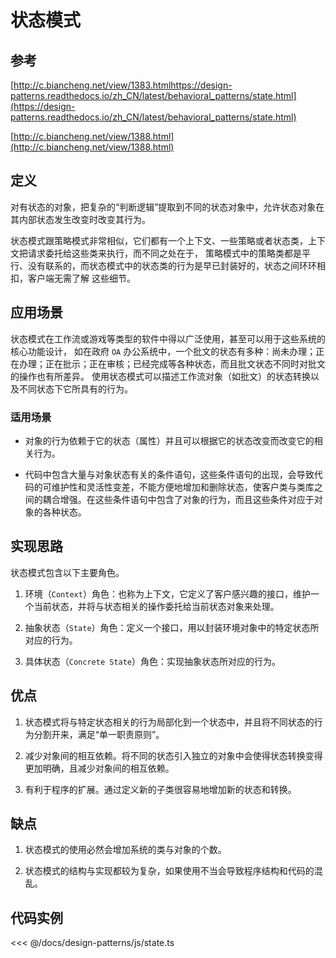# 状态模式

## 参考

[http://c.biancheng.net/view/1383.htmlhttps://design-patterns.readthedocs.io/zh_CN/latest/behavioral_patterns/state.html](https://design-patterns.readthedocs.io/zh_CN/latest/behavioral_patterns/state.html)

[http://c.biancheng.net/view/1388.html](http://c.biancheng.net/view/1388.html)

## 定义

对有状态的对象，把复杂的“判断逻辑”提取到不同的状态对象中，允许状态对象在其内部状态发生改变时改变其行为。

状态模式跟策略模式非常相似，它们都有一个上下文、一些策略或者状态类，上下文把请求委托给这些类来执行，而不同之处在于，
策略模式中的策略类都是平行、没有联系的，而状态模式中的状态类的行为是早已封装好的，状态之间环环相扣，客户端无需了解
这些细节。

## 应用场景

状态模式在工作流或游戏等类型的软件中得以广泛使用，甚至可以用于这些系统的核心功能设计，
如在政府 `OA` 办公系统中，一个批文的状态有多种：尚未办理；正在办理；正在批示；正在审核；已经完成等各种状态，而且批文状态不同时对批文的操作也有所差异。
使用状态模式可以描述工作流对象（如批文）的状态转换以及不同状态下它所具有的行为。

### 适用场景

- 对象的行为依赖于它的状态（属性）并且可以根据它的状态改变而改变它的相关行为。

- 代码中包含大量与对象状态有关的条件语句，这些条件语句的出现，会导致代码的可维护性和灵活性变差，不能方便地增加和删除状态，使客户类与类库之间的耦合增强。在这些条件语句中包含了对象的行为，而且这些条件对应于对象的各种状态。

## 实现思路

状态模式包含以下主要角色。

1. 环境（`Context`）角色：也称为上下文，它定义了客户感兴趣的接口，维护一个当前状态，并将与状态相关的操作委托给当前状态对象来处理。

2. 抽象状态（`State`）角色：定义一个接口，用以封装环境对象中的特定状态所对应的行为。

3. 具体状态（`Concrete State`）角色：实现抽象状态所对应的行为。

## 优点

1. 状态模式将与特定状态相关的行为局部化到一个状态中，并且将不同状态的行为分割开来，满足“单一职责原则”。

2. 减少对象间的相互依赖。将不同的状态引入独立的对象中会使得状态转换变得更加明确，且减少对象间的相互依赖。

3. 有利于程序的扩展。通过定义新的子类很容易地增加新的状态和转换。

## 缺点

1. 状态模式的使用必然会增加系统的类与对象的个数。

2. 状态模式的结构与实现都较为复杂，如果使用不当会导致程序结构和代码的混乱。

## 代码实例

<<< @/docs/design-patterns/js/state.ts

<design-patterns-state />

